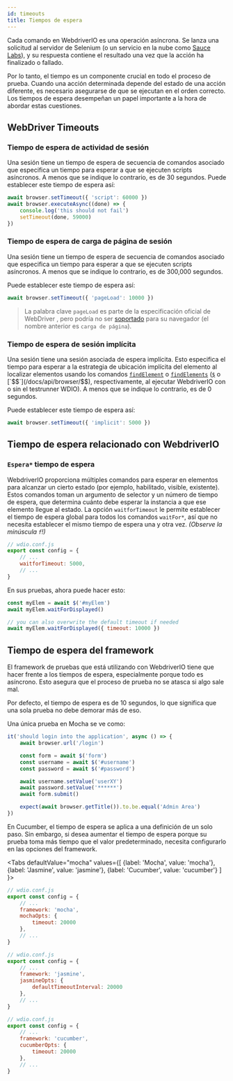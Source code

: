 ```yaml
---
id: timeouts
title: Tiempos de espera
---
```


Cada comando en WebdriverIO es una operación asíncrona. Se lanza una solicitud al servidor de Selenium (o un servicio en la nube como [Sauce Labs](https://saucelabs.com)), y su respuesta contiene el resultado una vez que la acción ha finalizado o fallado.

Por lo tanto, el tiempo es un componente crucial en todo el proceso de prueba. Cuando una acción determinada depende del estado de una acción diferente, es necesario asegurarse de que se ejecutan en el orden correcto. Los tiempos de espera desempeñan un papel importante a la hora de abordar estas cuestiones.

<LiteYouTubeEmbed id="5oI37h4qxEw&" title="Timeouts" />

## WebDriver Timeouts

### Tiempo de espera de actividad de sesión

Una sesión tiene un tiempo de espera de secuencia de comandos asociado que especifica un tiempo para esperar a que se ejecuten scripts asíncronos. A menos que se indique lo contrario, es de 30 segundos. Puede establecer este tiempo de espera así:

```js
await browser.setTimeout({ 'script': 60000 })
await browser.executeAsync((done) => {
    console.log('this should not fail')
    setTimeout(done, 59000)
})
```

### Tiempo de espera de carga de página de sesión

Una sesión tiene un tiempo de espera de secuencia de comandos asociado que especifica un tiempo para esperar a que se ejecuten scripts asíncronos. A menos que se indique lo contrario, es de 300,000 segundos.

Puede establecer este tiempo de espera así:

```js
await browser.setTimeout({ 'pageLoad': 10000 })
```

> La palabra clave `pageLoad` es parte de la especificación oficial de WebDriver [](https://www.w3.org/TR/webdriver/#set-timeouts), pero podría no ser [soportado](https://github.com/seleniumhq/selenium-google-code-issue-archive/issues/687) para su navegador (el nombre anterior es `carga de página`).

### Tiempo de espera de sesión implícita

Una sesión tiene una sesión asociada de espera implícita. Esto especifica el tiempo para esperar a la estrategia de ubicación implícita del elemento al localizar elementos usando los comandos [`findElement`](/docs/api/webdriver#findelement) o [`findElements`](/docs/api/webdriver#findelements) ([`$`](/docs/api/browser/$) o [`$$`](/docs/api/browser/$$), respectivamente, al ejecutar WebdriverIO con o sin el testrunner WDIO). A menos que se indique lo contrario, es de 0 segundos.

Puede establecer este tiempo de espera así:

```js
await browser.setTimeout({ 'implicit': 5000 })
```

## Tiempo de espera relacionado con WebdriverIO

### `Espera*` tiempo de espera

WebdriverIO proporciona múltiples comandos para esperar en elementos para alcanzar un cierto estado (por ejemplo, habilitado, visible, existente). Estos comandos toman un argumento de selector y un número de tiempo de espera, que determina cuánto debe esperar la instancia a que ese elemento llegue al estado. La opción `waitforTimeout` le permite establecer el tiempo de espera global para todos los comandos `waitFor*`, así que no necesita establecer el mismo tiempo de espera una y otra vez. _(Observe la minúscula `f`!)_

```js
// wdio.conf.js
export const config = {
    // ...
    waitforTimeout: 5000,
    // ...
}
```

En sus pruebas, ahora puede hacer esto:

```js
const myElem = await $('#myElem')
await myElem.waitForDisplayed()

// you can also overwrite the default timeout if needed
await myElem.waitForDisplayed({ timeout: 10000 })
```

## Tiempo de espera del framework

El framework de pruebas que está utilizando con WebdriverIO tiene que hacer frente a los tiempos de espera, especialmente porque todo es asíncrono. Esto asegura que el proceso de prueba no se atasca si algo sale mal.

Por defecto, el tiempo de espera es de 10 segundos, lo que significa que una sola prueba no debe demorar más de eso.

Una única prueba en Mocha se ve como:

```js
it('should login into the application', async () => {
    await browser.url('/login')

    const form = await $('form')
    const username = await $('#username')
    const password = await $('#password')

    await username.setValue('userXY')
    await password.setValue('******')
    await form.submit()

    expect(await browser.getTitle()).to.be.equal('Admin Area')
})
```

En Cucumber, el tiempo de espera se aplica a una definición de un solo paso. Sin embargo, si desea aumentar el tiempo de espera porque su prueba toma más tiempo que el valor predeterminado, necesita configurarlo en las opciones del framework.

<Tabs
  defaultValue="mocha"
  values={[
    {label: 'Mocha', value: 'mocha'},
 {label: 'Jasmine', value: 'jasmine'},
 {label: 'Cucumber', value: 'cucumber'}
 ]
}>
<TabItem value="mocha">

```js
// wdio.conf.js
export const config = {
    // ...
    framework: 'mocha',
    mochaOpts: {
        timeout: 20000
    },
    // ...
}
```

</TabItem>
<TabItem value="jasmine">

```js
// wdio.conf.js
export const config = {
    // ...
    framework: 'jasmine',
    jasmineOpts: {
        defaultTimeoutInterval: 20000
    },
    // ...
}
```

</TabItem>
<TabItem value="cucumber">

```js
// wdio.conf.js
export const config = {
    // ...
    framework: 'cucumber',
    cucumberOpts: {
        timeout: 20000
    },
    // ...
}
```

</TabItem>
</Tabs>
